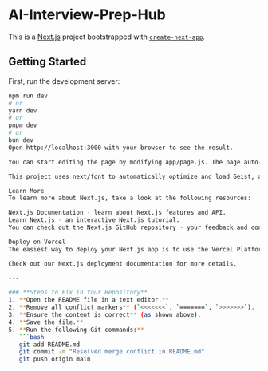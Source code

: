 # AI-Interview-Prep-Hub

This is a [Next.js](https://nextjs.org) project bootstrapped with [`create-next-app`](https://github.com/vercel/next.js/tree/canary/packages/create-next-app).

## Getting Started

First, run the development server:

```bash
npm run dev
# or
yarn dev
# or
pnpm dev
# or
bun dev
Open http://localhost:3000 with your browser to see the result.

You can start editing the page by modifying app/page.js. The page auto-updates as you edit the file.

This project uses next/font to automatically optimize and load Geist, a new font family for Vercel.

Learn More
To learn more about Next.js, take a look at the following resources:

Next.js Documentation - learn about Next.js features and API.
Learn Next.js - an interactive Next.js tutorial.
You can check out the Next.js GitHub repository - your feedback and contributions are welcome!

Deploy on Vercel
The easiest way to deploy your Next.js app is to use the Vercel Platform.

Check out our Next.js deployment documentation for more details.

---

### **Steps to Fix in Your Repository**
1. **Open the README file in a text editor.**
2. **Remove all conflict markers** (`<<<<<<<`, `=======`, `>>>>>>>`).
3. **Ensure the content is correct** (as shown above).
4. **Save the file.**
5. **Run the following Git commands:**
   ```bash
   git add README.md
   git commit -m "Resolved merge conflict in README.md"
   git push origin main
